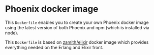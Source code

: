 # Phoenix docker image

This `Dockerfile` enables you to create your own Phoenix docker image using the
latest version of both Phoenix and npm (which is installed via node).

This `Dockerfile` is based on [zamith/elixir](https://github.com/zamith/elixir-docker)
docker image which provides everything needed on the Erlang and Elixir front.
